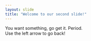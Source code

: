```yaml
---
layout: slide
title: "Welcome to our second slide!"
---
```

You want something, go get it. Period. <br>
Use the left arrow to go back!
